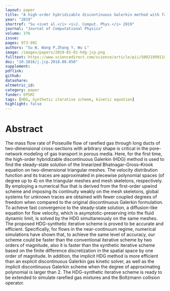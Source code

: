 ```yaml
---
layout: paper
title: "A high-order hybridizable discontinuous Galerkin method with fast convergence to steady-state solutions of the gas kinetic equation"
year: "2019"
shortref: "Su <i>et al.</i> <i>J. Comput. Phys.</i> 2019"
journal: "Journal of Computational Physics"
volume: 376
issue:
pages: 973-991
authors: "Su W, Wang P,Zhang Y, Wu L"
image: /images/papers/2019-01-01-hdg-jcp.png
fulltext: https://www.sciencedirect.com/science/article/pii/S0021999118305825
doi: "10.1016/j.jcp.2018.08.050" 
supplement:
pdflink: 
github:
datashare: 
altmetric_id: 
category: paper
funder: EPSRC
tags: [HDG, Synthetic iterative scheme, kinetic equation]
highlight: false
---
```


# Abstract 

The mass flow rate of Poiseuille flow of rarefied gas through long ducts of two-dimensional cross-sections with arbitrary shape is critical in the pore-network modeling of gas transport in porous media. Here, for the first time, the high-order hybridizable discontinuous Galerkin (HDG) method is used to find the steady-state solution of the linearized Bhatnagar–Gross–Krook equation on two-dimensional triangular meshes. The velocity distribution function and its traces are approximated in piecewise polynomial spaces (of degree up to 4) on the triangular meshes and mesh skeletons, respectively. By employing a numerical flux that is derived from the first-order upwind scheme and imposing its continuity weakly on the mesh skeletons, global systems for unknown traces are obtained with fewer coupled degrees of freedom when compared to the original discontinuous Galerkin formulation. To achieve fast convergence to the steady-state solution, a diffusion-like equation for flow velocity, which is asymptotic-preserving into the fluid dynamic limit, is solved by the HDG simultaneously on the same meshes. The proposed HDG-synthetic iterative scheme is proved to be accurate and efficient. Specifically, for flows in the near-continuum regime, numerical simulations have shown that, to achieve the same level of accuracy, our scheme could be faster than the conventional iterative scheme by two orders of magnitude, also it is faster than the synthetic iterative scheme based on the finite difference discretization in the spatial space by one order of magnitude. In addition, the implicit HDG method is more efficient than an explicit discontinuous Galerkin gas kinetic solver, as well as the implicit discontinuous Galerkin scheme when the degree of approximating polynomial is larger than 2. The HDG-synthetic iterative scheme is ready to be extended to simulate rarefied gas mixtures and the Boltzmann collision operator.